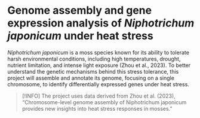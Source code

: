 # Genome assembly and gene expression analysis of *Niphotrichum japonicum* under heat stress

*Niphotrichum japonicum* is a moss species known for its ability to tolerate harsh environmental conditions, including high temperatures, drought, nutrient limitation, and intense light exposure (Zhou et al., 2023). To better understand the genetic mechanisms behind this stress tolerance, this project will assemble and annotate its genome, focusing on a single chromosome, to identify differentially expressed genes under heat stress.



> [!INFO]
> The project uses data derived from Zhou et al. (2023), “Chromosome-level genome assembly of Niphotrichum japonicum provides new insights into heat stress responses in mosses.”

